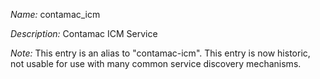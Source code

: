 _Name:_ contamac_icm

_Description:_ Contamac ICM Service

_Note:_ This entry is an alias to "contamac-icm".
This entry is now historic, not usable for use with many
common service discovery mechanisms.

